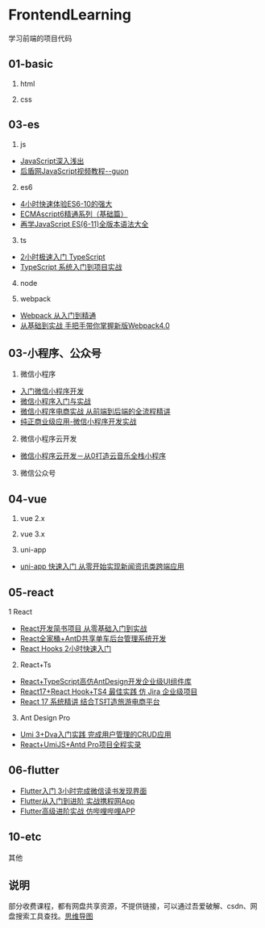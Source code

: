 ﻿# FrontendLearning
学习前端的项目代码

## 01-basic
1. html

2. css

## 03-es
1. js
- [JavaScript深入浅出](https://www.imooc.com/learn/277)
- [后盾网JavaScript视频教程--guon](https://pan.baidu.com/s/1QQnz9MECdimod6tG6Cv-SA)

2. es6
- [4小时快速体验ES6-10的强大](https://www.imooc.com/learn/1222)
- [ECMAscript6精通系列（基础篇）](https://ke.qq.com/course/386822)
- [再学JavaScript ES(6-11)全版本语法大全](https://coding.imooc.com/class/chapter/444.html)

3. ts
- [2小时极速入门 TypeScript](https://www.imooc.com/learn/1306)
- [TypeScript 系统入门到项目实战](https://coding.imooc.com/class/chapter/412.html)

4. node

5. webpack
- [Webpack 从入门到精通](https://ke.qq.com/course/414203)
- [从基础到实战 手把手带你掌握新版Webpack4.0](https://coding.imooc.com/class/chapter/316.html)


## 03-小程序、公众号
1. 微信小程序
- [入门微信小程序开发](https://www.imooc.com/learn/974)
- [微信小程序入门与实战](https://coding.imooc.com/class/chapter/75.html)
- [微信小程序电商实战 从前端到后端的全流程精讲](https://coding.imooc.com/class/chapter/97.html)
- [纯正商业级应用-微信小程序开发实战](https://coding.imooc.com/class/chapter/251.html)

2. 微信小程序云开发
- [微信小程序云开发－从0打造云音乐全栈小程序](https://coding.imooc.com/class/chapter/373.html)

3. 微信公众号

## 04-vue
1. vue 2.x

2. vue 3.x

3. uni-app
- [uni-app 快速入门 从零开始实现新闻资讯类跨端应用](https://coding.imooc.com/class/chapter/433.html)

## 05-react
1 React
- [React开发简书项目 从零基础入门到实战](https://coding.imooc.com/class/chapter/229.html)
- [React全家桶+AntD共享单车后台管理系统开发](https://coding.imooc.com/class/chapter/236.html)
- [React Hooks 2小时快速入门](https://www.imooc.com/learn/1288)

2. React+Ts
- [React+TypeScript高仿AntDesign开发企业级UI组件库](https://coding.imooc.com/class/chapter/428.html)
- [React17+React Hook+TS4 最佳实践 仿 Jira 企业级项目](https://coding.imooc.com/class/chapter/482.html)
- [React 17 系统精讲 结合TS打造旅游电商平台](https://coding.imooc.com/class/chapter/475.html)

3. Ant Design Pro
- [Umi 3+Dva入门实践 完成用户管理的CRUD应用](https://www.bilibili.com/video/BV1qz411z7s3)
- [React+UmiJS+Antd Pro项目全程实录](https://www.bilibili.com/video/BV1i5411c7xp)

## 06-flutter
- [Flutter入门 3小时完成微信读书发现界面](https://www.imooc.com/learn/1170)
- [Flutter从入门到进阶 实战携程网App](https://coding.imooc.com/class/chapter/321.html)
- [Flutter高级进阶实战 仿哔哩哔哩APP](https://coding.imooc.com/class/chapter/487.html)

## 10-etc
其他


## 说明
部分收费课程，都有网盘共享资源，不提供链接，可以通过吾爱破解、csdn、网盘搜索工具查找。[思维导图](https://www.processon.com/view/link/600f7b86637689349039304a)

